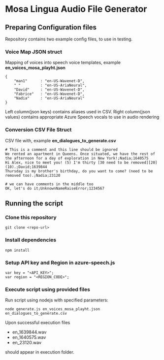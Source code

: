 # Mosa Lingua Audio File Generator 

## Preparing Configuration files
Repository contains two example config files, to use in testing.

### Voice Map JSON struct
Mapping of voices into speech voice templates, example **en_voices_mosa_playht.json**
```
{
	"man1" 		: "en-US-Wavenet-D",
	" " 		: "en-US-AriaNeural",
	"David" 	: "en-US-Wavenet-D",
	"Fabrice"	: "en-US-Wavenet-D",
	"Nadia"		: "en-US-AriaNeural"
}
```
Left column(json keys) contains aliases used in CSV.
Right column(json values) contains appropriate Azure Speech vocals to use in audio rendering 

### Conversion CSV File Struct
CSV file with, example **en_dialogues_to_generate.csv**

```
# This is a comment and this line should be ignored
We rented an apartment in Queens. Once situated, we have the rest of the afternoon for a day of exploration in New York!;Nadia;1640575
Hi Alex, nice to meet you! (5) I'm thirty [30 need to be removed][20](10).;David;1639844
Thursday is my brother's birthday, do you want to come? (need to be removed too).;Nadia;23120

# we can have comments in the middle too
OK, let's do it;UnknownNameRaiseError;1234567
```

## Running the script

### Clone this repository
```
git clone <repo-url>
```

### Install dependencies
```
npm install
```

### Setup API key and Region in **azure-speech.js**
```
var key = "<API_KEY>";
var region = "<REGION_CODE>";
```

### Execute script using provided files
Run script using nodejs with specified parameters:
```
node generate.js en_voices_mosa_playht.json en_dialogues_to_generate.csv
```

Upon successful execution files
- en_1639844.wav
- en_1640575.wav
- en_23120.wav

should appear in execution folder.
